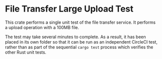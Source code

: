# File Transfer Large Upload Test

This crate performs a single unit test of the file transfer service.
It performs a upload operation with a 100MB file.

The test may take several minutes to complete.
As a result, it has been placed in its own folder so that it can be run as an
independent CircleCI test, rather than as part of the sequential `cargo test`
process which verifies the other Rust unit tests.